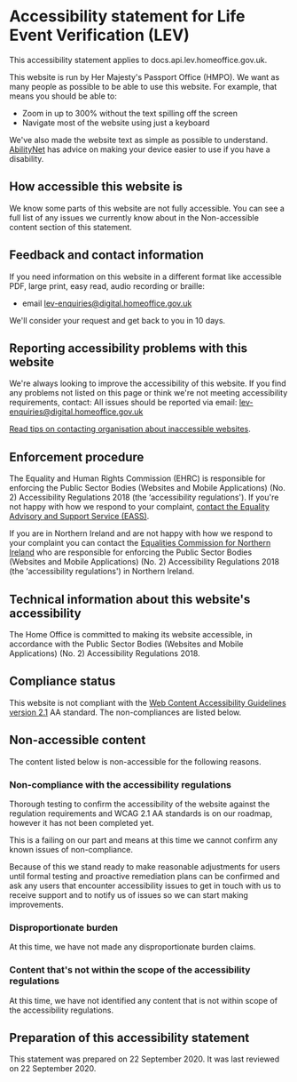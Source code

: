 # Accessibility statement for Life Event Verification (LEV)


This accessibility statement applies to docs.api.lev.homeoffice.gov.uk.

This website is run by Her Majesty&#x27;s Passport Office (HMPO).
We want as many people as possible to be able to use this website.
For example, that means you should be able to:
 - Zoom in up to 300% without the text spilling off the screen
 - Navigate most of the website using just a keyboard

We've also made the website text as simple as possible to understand.
[AbilityNet] has advice on making your device easier to use if you have a disability.


## How accessible this website is

We know some parts of this website are not fully accessible.
You can see a full list of any issues we currently know about in the Non-accessible content section of this statement.


## Feedback and contact information

If you need information on this website in a different format like accessible PDF, large print, easy read, audio
recording or braille:
 - email [lev-enquiries@digital.homeoffice.gov.uk](mailto:lev-enquiries@digital.homeoffice.gov.uk)



We'll consider your request and get back to you in 10 days.


## Reporting accessibility problems with this website

We're always looking to improve the accessibility of this website.
If you find any problems not listed on this page or think we're not meeting accessibility requirements, contact:
All issues should be reported via email:
[lev-enquiries@digital.homeoffice.gov.uk](mailto:lev-enquiries@digital.homeoffice.gov.uk)

[Read tips on contacting organisation about inaccessible websites][contact-tips].


## Enforcement procedure

The Equality and Human Rights Commission (EHRC) is responsible for enforcing the Public Sector Bodies (Websites and
Mobile Applications) (No. 2) Accessibility Regulations 2018 (the ‘accessibility regulations'). If you're not happy with
how we respond to your complaint, [contact the Equality Advisory and Support Service (EASS)][contact-eass].

If you are in Northern Ireland and are not happy with how we respond to your complaint you can contact the [Equalities
Commission for Northern Ireland][equality-ni] who are responsible for enforcing the Public Sector Bodies (Websites and Mobile
Applications) (No. 2) Accessibility Regulations 2018 (the ‘accessibility regulations') in Northern Ireland.




## Technical information about this website's accessibility

The Home Office is committed to making its website accessible, in accordance with the Public Sector Bodies (Websites
and Mobile Applications) (No. 2) Accessibility Regulations 2018.

## Compliance status

This website is not compliant with the [Web Content Accessibility Guidelines version 2.1][wcag-v2] AA standard. The
non-compliances are listed below.


## Non-accessible content

The content listed below is non-accessible for the following reasons.

### Non-compliance with the accessibility regulations
Thorough testing to confirm the accessibility of the website against the regulation requirements and WCAG 2.1 AA
standards is on our roadmap, however it has not been completed yet.

This is a failing on our part and means at this time we cannot confirm any known issues of non-compliance.

Because of this we stand ready to make reasonable adjustments for users until formal testing and proactive remediation
plans can be confirmed and ask any users that encounter accessibility issues to get in touch with us to receive support
and to notify us of issues so we can start making improvements.

### Disproportionate burden
At this time, we have not made any disproportionate burden claims.

### Content that's not within the scope of the accessibility regulations
At this time, we have not identified any content that is not within scope of the accessibility regulations.



## Preparation of this accessibility statement

This statement was prepared on 22 September 2020.
It was last reviewed on 22 September 2020.




[AbilityNet]: https://mcmw.abilitynet.org.uk/ "the Ability Net website"
[contact-tips]: https://www.w3.org/WAI/teach-advocate/contact-inaccessible-websites/ "Contacting Organizations about Inaccessible Websites"
[contact-eass]: https://www.equalityadvisoryservice.com/ "Equality Advisory and Support Service"
[equality-ni]: https://www.equalityni.org/Home "Equality Commission for Northern Ireland"
[wcag-v2]: https://www.w3.org/TR/WCAG21/ "Web Content Accessibility Guidelines (WCAG) 2.1"
